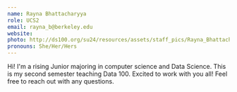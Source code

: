 ```yaml
---
name: Rayna Bhattacharyya
role: UCS2
email: rayna_b@berkeley.edu
website: 
photo: http://ds100.org/su24/resources/assets/staff_pics/Rayna_Bhattacharyya.png
pronouns: She/Her/Hers
---
```

Hi! I'm a rising Junior majoring in computer science and Data Science. This is my second semester teaching Data 100. Excited to work with you all! Feel free to reach out with any questions.

